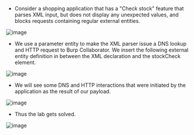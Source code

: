 - Consider a shopping application that has a "Check stock" feature that parses XML input, but does not display any unexpected values, and blocks requests containing regular external entities.

 ![image](https://github.com/Akhilkj123/Portswigger/assets/65653010/ccd0644a-a58f-49a2-862c-b2a9ab092076)

- We use a parameter entity to make the XML parser issue a DNS lookup and HTTP request to Burp Collaborator. We insert the following external entity definition in between the XML declaration and the stockCheck element.

![image](https://github.com/Akhilkj123/Portswigger/assets/65653010/3f69e51e-665b-4e22-89c4-c59b38a54aeb)

- We will see some DNS and HTTP interactions that were initiated by the application as the result of our payload.

![image](https://github.com/Akhilkj123/Portswigger/assets/65653010/21f976cf-33f8-4a28-883a-4914a1398989)

- Thus the lab gets solved.

![image](https://github.com/Akhilkj123/Portswigger/assets/65653010/1533c162-81cc-4112-b966-88ce4469ce68)
